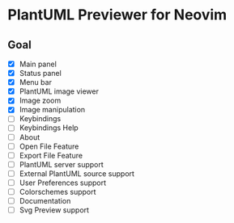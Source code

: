 # PlantUML Previewer for Neovim

## Goal

- [x] Main panel
- [x] Status panel
- [x] Menu bar
- [x] PlantUML image viewer
- [x] Image zoom
- [x] Image manipulation
- [ ] Keybindings
- [ ] Keybindings Help
- [ ] About
- [ ] Open File Feature
- [ ] Export File Feature
- [ ] PlantUML server support
- [ ] External PlantUML source support
- [ ] User Preferences support
- [ ] Colorschemes support
- [ ] Documentation
- [ ] Svg Preview support
